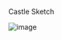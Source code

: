Castle Sketch

![image](https://github.com/user-attachments/assets/9862ac56-c3d1-4aeb-8006-450c861fcc4f)
